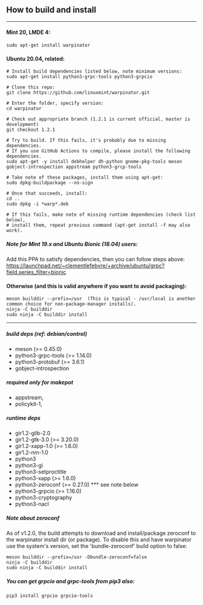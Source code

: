 ## How to build and install
________
#### Mint 20, LMDE 4:
```
sudo apt-get install warpinator
```

#### Ubuntu 20.04, related:
```
# Install build dependencies listed below, note minimum versions:
sudo apt-get install python3-grpc-tools python3-grpcio

# Clone this repo:
git clone https://github.com/linuxmint/warpinator.git

# Enter the folder, specify version:
cd warpinator

# Check out appropriate branch (1.2.1 is current official, master is development)
git checkout 1.2.1

# Try to build. If this fails, it's probably due to missing dependencies.
# If you use GitHub Actions to compile, please install the following dependencies.
sudo apt-get -y install debhelper dh-python gnome-pkg-tools meson gobject-introspection appstream python3-grcp-tools

# Take note of these packages, install them using apt-get:
sudo dpkg-buildpackage --no-sign

# Once that succeeds, install:
cd ..
sudo dpkg -i *warp*.deb

# If this fails, make note of missing runtime dependencies (check list below),
# install them, repeat previous command (apt-get install -f may also work).
```
##### Note for Mint 19.x and Ubuntu Bionic (18.04) users:

Add this PPA to satisfy dependencies, then you can follow steps above:
<https://launchpad.net/~clementlefebvre/+archive/ubuntu/grpc?field.series_filter=bionic>

#### Otherwise (and this is valid anywhere if you want to avoid packaging):
```
meson builddir --prefix=/usr  (This is typical - /usr/local is another common choice for non-package-manager installs).
ninja -C builddir
sudo ninja -C builddir install
```
_____
##### build deps (ref: debian/control)
- meson (>= 0.45.0)
- python3-grpc-tools (>= 1.14.0)
- python3-protobuf (>= 3.6.1)
- gobject-introspection

##### required only for makepot
- appstream,
- policykit-1,

##### runtime deps
- gir1.2-glib-2.0
- gir1.2-gtk-3.0 (>= 3.20.0)
- gir1.2-xapp-1.0 (>= 1.6.0)
- gir1.2-nm-1.0
- python3
- python3-gi
- python3-setproctitle
- python3-xapp (>= 1.6.0)
- python3-zeroconf (>= 0.27.0) *** see note below
- python3-grpcio (>= 1.16.0)
- python3-cryptography
- python3-nacl

##### Note about zeroconf
As of v1.2.0, the build attempts to download and install/package zeroconf to the warpinator install dir (or package). To disable this and have warpinator use the system's version, set the 'bundle-zeroconf' build option to false:
```
meson builddir --prefix=/usr -Dbundle-zeroconf=false
ninja -C builddir
sudo ninja -C builddir install
```

##### You can get grpcio and grpc-tools from pip3 also:
```
pip3 install grpcio grpcio-tools
```
